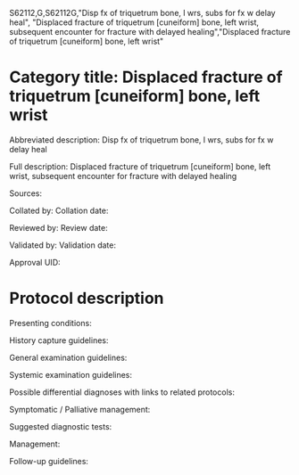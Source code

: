 S62112,G,S62112G,"Disp fx of triquetrum bone, l wrs, subs for fx w delay heal", "Displaced fracture of triquetrum [cuneiform] bone, left wrist, subsequent encounter for fracture with delayed healing","Displaced fracture of triquetrum [cuneiform] bone, left wrist"
# Category title: Displaced fracture of triquetrum [cuneiform] bone, left wrist

Abbreviated description: Disp fx of triquetrum bone, l wrs, subs for fx w delay heal

Full description: Displaced fracture of triquetrum [cuneiform] bone, left wrist, subsequent encounter for fracture with delayed healing

Sources:

Collated by:
Collation date:

Reviewed by:
Review date:

Validated by:
Validation date:

Approval UID:

# Protocol description

Presenting conditions:

History capture guidelines:

General examination guidelines:

Systemic examination guidelines:

Possible differential diagnoses with links to related protocols:

Symptomatic / Palliative management:

Suggested diagnostic tests:

Management:

Follow-up guidelines:
